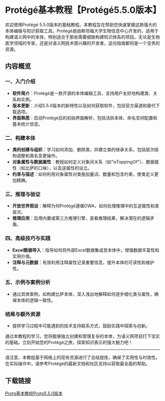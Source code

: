 # Protégé基本教程【Protégé5.5.0版本】

欢迎使用Protégé 5.5.0版本的基础教程。本教程旨在帮助您快速掌握这款强大的本体编辑与知识获取工具。Protégé是由斯坦福大学生物信息中心开发的，适用于构建语义网中的本体，特别适合于那些需要细致构建知识体系的项目。无论是生物医学领域的专家，还是对语义网技术感兴趣的开发者，这份指南都将是一个宝贵的资源。

## 内容概览

### 一、入门介绍
- **软件简介**：Protégé是一款开源的本体编辑工具，支持用户友好地构建类、关系和实例。
- **版本更新**：介绍5.5.0版本的新特性以及如何获取软件，包括官方渠道和替代下载选项。
- **界面熟悉**：启动Protégé后的初始界面解析，包括活跃本体、命名空间配置和基本统计信息。

### 二、构建本体
- **类的创建与组织**：学习如何添加、删除类，并建立类的继承关系，包括层次结构调整和类名变更操作。
- **对象属性与数据属性**：教授如何定义对象间关系（如“isToppingOf”）、数据属性（如比萨的口味），以及逆属性的设立。
- **约束与描述**：如何利用对象属性对类施加量词、数量和包含约束，使类定义更加精确。

### 三、推理与验证
- **开放世界假设**：解释为何Protégé遵循OWA，如何处理推理中的互逆属性和类层次。
- **推理应用**：启用内置或第三方推理引擎，查看推理结果，解决潜在的逻辑矛盾。

### 四、高级技巧与实践
- **Excel数据导入**：指导如何将外部Excel数据集成至本体中，增强数据丰富性和实用价值。
- **注释与元数据**：有效利用注释属性记录重要信息，提升本体的可读性和维护性。

### 五、示例与案例分析
- 通过具体案例，如构建比萨本体，深入浅出地解释如何逐步细化类与属性，确保本体的逻辑一致性。

### 结尾与额外资源
- 提供学习过程中可能遇到的技术支持联系方式，鼓励实践中探索与创新。

通过本教程的学习，您将能够独立创建和管理复杂的本体，为语义网项目打下坚实的基础。立刻开始您的Protégé之旅，探索知识表示的强大魅力吧！

---

请注意，本教程基于网络上的现有资源进行了总结提炼，确保了实用性与时效性。在实际操作中，请参考Protégé的最新文档和社区支持以获取最全面的帮助。

## 下载链接

[Protg基本教程Protg5.5.0版本](https://pan.quark.cn/s/758e502948ee)